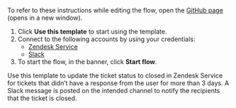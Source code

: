 To refer to these instructions while editing the flow, open the [GitHub page](https://github.com/ot4i/app-connect-templates/tree/main/resources/markdown/Update%20a%20ticket%20status%20in%20Zendesk%20Service%20for%20tickets%20that%20did%20not%20have%20a%20response%20from%20the%20user%20for%20more%20than%203%20days_instructions.md) (opens in a new window).

1. Click **Use this template** to start using the template.
2. Connect to the following accounts by using your credentials:
   - [Zendesk Service](https://ibm.biz/aczendeskservice)
   - [Slack](https://ibm.biz/acslack)
3. To start the flow, in the banner, click **Start flow**.

Use this template to update the ticket status to closed in Zendesk Service for tickets that didn’t have a response from the user for more than 3 days. A Slack message is posted on the intended channel to notify the recipients that the ticket is closed.
